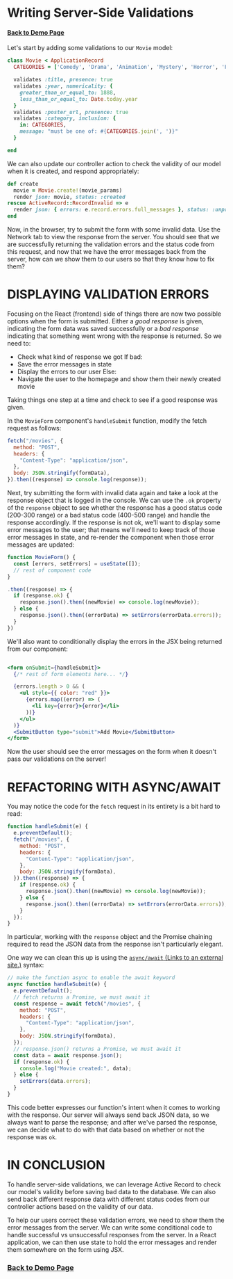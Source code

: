 # Writing Server-Side Validations
#### [Back to Demo Page](/README.md)
Let's start by adding some validations to our `Movie` model:

```rb
class Movie < ApplicationRecord
  CATEGORIES = ['Comedy', 'Drama', 'Animation', 'Mystery', 'Horror', 'Fantasy', 'Action', 'Documentary', 'Science Fiction']

  validates :title, presence: true
  validates :year, numericality: {
    greater_than_or_equal_to: 1888,
    less_than_or_equal_to: Date.today.year
  }
  validates :poster_url, presence: true
  validates :category, inclusion: {
    in: CATEGORIES,
    message: "must be one of: #{CATEGORIES.join(', ')}"
  }

end
```

We can also update our controller action to check the validity of our model when it is created, and respond appropriately:

```rb
def create
  movie = Movie.create!(movie_params)
  render json: movie, status: :created
rescue ActiveRecord::RecordInvalid => e
  render json: { errors: e.record.errors.full_messages }, status: :unprocessable_entity
end
```

Now, in the browser, try to submit the form with some invalid data. Use the Network tab to view the response from the server. You should see that we are successfully returning the validation errors and the status code from this request, and now that we have the error messages back from the server, how can we show them to our users so that they know how to fix them?

# DISPLAYING VALIDATION ERRORS
Focusing on the React (frontend) side of things there are now two possible options when the form is submitted. Either a *good response* is given, indicating the form data was saved successfully or a *bad response* indicating that something went wrong with the response is returned. So we need to:

- Check what kind of response we got
If bad:
- Save the error messages in state
- Display the errors to our user
Else:
- Navigate the user to the homepage and show them their newly created movie

Taking things one step at a time and check to see if a good response was given.

In the `MovieForm` component's `handleSubmit` function, modify the fetch request as follows:

```jsx
fetch("/movies", {
  method: "POST",
  headers: {
    "Content-Type": "application/json",
  },
  body: JSON.stringify(formData),
}).then((response) => console.log(response));
```

Next, try submitting the form with invalid data again and take a look at the response object that is logged in the console. We can use the `.ok` property of the `response` object to see whether the response has a good status code (200-300 range) or a bad status code (400-500 range) and handle the response accordingly. If the response is not ok, we'll want to display some error messages to the user; that means we'll need to keep track of those error messages in state, and re-render the component when those error messages are updated:

```jsx
function MovieForm() {
  const [errors, setErrors] = useState([]);
  // rest of component code
}
```

```jsx
.then((response) => {
  if (response.ok) {
    response.json().then((newMovie) => console.log(newMovie));
  } else {
    response.json().then((errorData) => setErrors(errorData.errors));
  }
})
```

We'll also want to conditionally display the errors in the JSX being returned from our component:

```jsx

<form onSubmit={handleSubmit}>
  {/* rest of form elements here... */}

  {errors.length > 0 && (
    <ul style={{ color: "red" }}>
      {errors.map((error) => (
        <li key={error}>{error}</li>
      ))}
    </ul>
  )}
  <SubmitButton type="submit">Add Movie</SubmitButton>
</form>
```

Now the user should see the error messages on the form when it doesn't pass our validations on the server!

# REFACTORING WITH ASYNC/AWAIT
You may notice the code for the `fetch` request in its entirety is a bit hard to read:

```jsx
function handleSubmit(e) {
  e.preventDefault();
  fetch("/movies", {
    method: "POST",
    headers: {
      "Content-Type": "application/json",
    },
    body: JSON.stringify(formData),
  }).then((response) => {
    if (response.ok) {
      response.json().then((newMovie) => console.log(newMovie));
    } else {
      response.json().then((errorData) => setErrors(errorData.errors));
    }
  });
}
```

In particular, working with the `response` object and the Promise chaining required to read the JSON data from the response isn't particularly elegant.

One way we can clean this up is using the [`async/await` (Links to an external site.)](https://javascript.info/async-await) syntax:

```jsx
// make the function async to enable the await keyword
async function handleSubmit(e) {
  e.preventDefault();
  // fetch returns a Promise, we must await it
  const response = await fetch("/movies", {
    method: "POST",
    headers: {
      "Content-Type": "application/json",
    },
    body: JSON.stringify(formData),
  });
  // response.json() returns a Promise, we must await it
  const data = await response.json();
  if (response.ok) {
    console.log("Movie created:", data);
  } else {
    setErrors(data.errors);
  }
}
```

This code better expresses our function's intent when it comes to working with the response. Our server will always send back JSON data, so we always want to parse the response; and after we've parsed the response, we can decide what to do with that data based on whether or not the response was `ok`.

# IN CONCLUSION 

To handle server-side validations, we can leverage Active Record to check our model's validity before saving bad data to the database. We can also send back different response data with different status codes from our controller actions based on the validity of our data.

To help our users correct these validation errors, we need to show them the error messages from the server. We can write some conditional code to handle successful vs unsuccessful responses from the server. In a React application, we can then use state to hold the error messages and render them somewhere on the form using JSX.

### [Back to Demo Page](/README.md)
